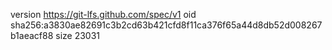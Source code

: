 version https://git-lfs.github.com/spec/v1
oid sha256:a3830ae82691c3b2cd63b421cfd8f11ca376f65a44d8db52d008267b1aeacf88
size 23031

